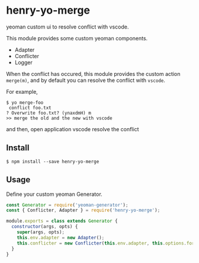 # henry-yo-merge

yeoman custom ui to resolve conflict with vscode.

This module provides some custom yeoman components.

* Adapter
* Conflicter
* Logger

When the conflict has occured, this module provides the custom action `merge(m)`, and by default you can resolve the conflict with `vscode`.

For example,

```
$ yo merge-foo
 conflict foo.txt
? Overwrite foo.txt? (ynaxdmH) m
>> merge the old and the new with vscode
```

and then, open application vscode resolve the conflict

## Install

```
$ npm install --save henry-yo-merge
```

## Usage

Define your custom yeoman Generator.

```javascript
const Generator = require('yeoman-generator');
const { Conflicter, Adapter } = require('henry-yo-merge');

module.exports = class extends Generator {
  constructor(args, opts) {
    super(args, opts);
    this.env.adapter = new Adapter();
    this.conflicter = new Conflicter(this.env.adapter, this.options.force);
  }
}
```